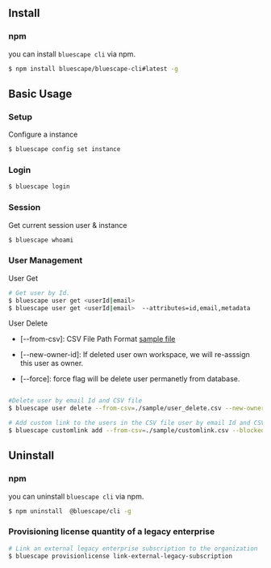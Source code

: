 ## Install

### npm
you can install `bluescape cli` via npm.

```sh
$ npm install bluescape/bluescape-cli#latest -g
```


## Basic Usage

### Setup

Configure a instance

```sh
$ bluescape config set instance
```

### Login

```sh
$ bluescape login
```

### Session
Get current session user & instance 
```sh
$ bluescape whoami
```


### User Management

User Get
```sh
# Get user by Id.
$ bluescape user get <userId|email> 
$ bluescape user get <userId|email>  --attributes=id,email,metadata
```

User Delete
- [--from-csv]: CSV File Path Format  [sample file](https://github.com/Bluescape/bluescape-cli/blob/main/sample/user_delete.csv)

- [--new-owner-id]: If deleted user own workspace, we will re-asssign this user as owner.

- [--force]: force flag will be delete user permanetly from database.


```sh

#Delete user by email Id and CSV file
$ bluescape user delete --from-csv=./sample/user_delete.csv --new-owner-id=zANz6n3RKfNXO01a36EY --force

# Add custom link to the users in the CSV file user by email Id and CSV file
$ bluescape customlink add --from-csv=./sample/customlink.csv --blocked-domains=./sample/blocked-domains.csv
```


## Uninstall

### npm
you can uninstall `bluescape cli` via npm.

```sh
$ npm uninstall  @bluescape/cli -g
```

### Provisioning license quantity of a legacy enterprise

```sh
# Link an external legacy enterprise subscription to the organization
$ bluescape provisionlicense link-external-legacy-subscription
```
